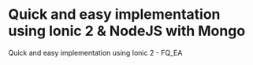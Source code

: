 # Quick and easy implementation using Ionic 2 & NodeJS with Mongo
Quick and easy implementation using Ionic 2 - FQ_EA
